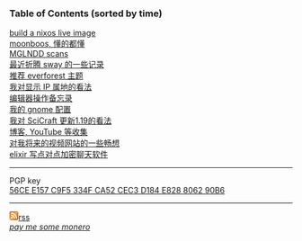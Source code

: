 <script src="https://fastly.jsdelivr.net/gh/stevenjoezhang/live2d-widget@latest/autoload.js"></script>
<link rel="stylesheet" href="https://fastly.jsdelivr.net/npm/@fortawesome/fontawesome-free@6/css/all.min.css">


### Table of Contents (sorted by time)
[build a nixos live image](nixos)<br>
[moonboos, 懂的都懂](moonboos)<br>
[MGLNDD scans](weird_mglndd)<br>
[最近折腾 sway 的一些记录](wayland)<br>
[推荐 everforest 主题](recommend_everforest_theme)<br>
[我对显示 IP 属地的看法](about_showing_ip)<br>
[编辑器操作备忘录](cheatsheet)<br>
[我的 gnome 配置](my_gnome_config)<br>
[我对 SciCraft 更新1.19的看法](scicraft_update)<br>
[博客, YouTube 等收集](internet_collections)<br>
[对我将来的视频网站的一些畅想](plan_for_my_video_site)<br>
[elixir 写点对点加密聊天软件](p2p_chat)<br>

---

PGP key<br>
[56CE E157 C9F5 334F CA52  CEC3 D184 E828 8062 90B6](pgpkey.txt)

---

![](images/rss.png)[rss](rss.xml)<br>
*[pay me some monero](xmr.txt)*<br>
